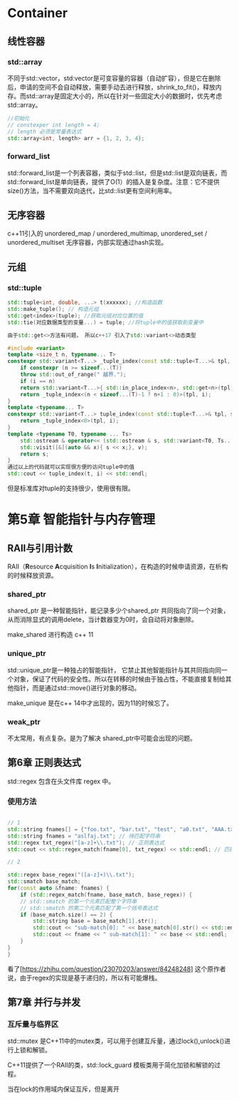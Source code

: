 # Container
## 线性容器
### std::array
不同于std::vector，std:vector是可变容量的容器（自动扩容），但是它在删除后，申请的空间不会自动释放，需要手动去进行释放，shrink_to_fit()，释放内存。而std::array是固定大小的，所以在针对一些固定大小的数据时，优先考虑std::array。
```cpp
//初始化
// constexper int length = 4;
// length 必须是常量表达式
std::array<int, length> arr = {1, 2, 3, 4};
```
### forward_list
std::forward_list是一个列表容器，类似于std::list，但是std::list是双向链表，而std::forward_list是单向链表，提供了O(1）的插入是复杂度。注意：它不提供size()方法，当不需要双向迭代，比std::list更有空间利用率。
## 无序容器

c++11引入的 unordered_map / unordered_multimap, unordered_set / unordered_multiset 无序容器，内部实现通过hash实现。
## 元组
### std::tuple
```cpp
std::tuple<int, double, ...> t(xxxxxx); //构造函数
std::make_tuple(); // 构造元组
std::get<index>(tuple); //获取元组对应位置的值
std::tie(对应数据类型的变量...) = tuple; //将tuple中的值获取到变量中

由于std::get<>方法有问题， 所以c++17 引入了std::variant<>动态类型

#include <variant>
template <size_t n, typename... T>
constexpr std::variant<T...> _tuple_index(const std::tuple<T...>& tpl, size_t i) {
	if constexpr (n >= sizeof...(T))
	throw std::out_of_range(" 越界.");
	if (i == n)
	return std::variant<T...>{ std::in_place_index<n>, std::get<n>(tpl) };
	return _tuple_index<(n < sizeof...(T)-1 ? n+1 : 0)>(tpl, i);
}
template <typename... T>
constexpr std::variant<T...> tuple_index(const std::tuple<T...>& tpl, size_t i) {
	return _tuple_index<0>(tpl, i);
}
template <typename T0, typename ... Ts>
	std::ostream & operator<< (std::ostream & s, std::variant<T0, Ts...> const & v) {
	std::visit([&](auto && x){ s << x;}, v);
	return s;
}
通过以上的代码就可以实现很方便的访问tuple中的值
std::cout << tuple_index(t, i) << std::endl;

```

但是标准库对tuple的支持很少，使用很有限。


# 第5章  智能指针与内存管理
## RAII与引用计数

RAII（**R**esource **A**cquisition **I**s **I**nitialization），在构造的时候申请资源，在析构的时候释放资源。

### shared_ptr

shared_ptr 是一种智能指针，能记录多少个shared_ptr 共同指向了同一个对象，从而消除显式的调用delete，当计数器变为0时，会自动将对象删除。

make_shared 进行构造 c++ 11
### unique_ptr

std::unique_ptr是一种独占的智能指针， 它禁止其他智能指针与其共同指向同一个对象，保证了代码的安全性。所以在转移的时候由于独占性，不能直接复制给其他指针，而是通过std::move()进行对象的移动。

make_unique 是在c++ 14中才出现的，因为11的时候忘了。

### weak_ptr 
不太常用，有点复杂。是为了解决 shared_ptr中可能会出现的问题。

## 第6章 正则表达式

std::regex 包含在头文件库 regex 中。

### 使用方法

```cpp

// 1
std::string fnames[] = {"foo.txt", "bar.txt", "test", "a0.txt", "AAA.txt"};
std::string fnames = "aslfaj.txt"; // 待匹配字符串
std::regex txt_regex("[a-z]+\\.txt"); // 正则表达式
std::cout << std::regex_match(fname[0], txt_regex) << std::endl; // 匹配结果

// 2

std::regex base_regex("([a-z]+)\\.txt");
std::smatch base_match;
for(const auto &fname: fnames) {
	if (std::regex_match(fname, base_match, base_regex)) {
	// std::smatch 的第一个元素匹配整个字符串
	// std::smatch 的第二个元素匹配了第一个括号表达式
	if (base_match.size() == 2) {
		std::string base = base_match[1].str();
		std::cout << "sub-match[0]: " << base_match[0].str() << std::endl;
		std::cout << fname << " sub-match[1]: " << base << std::endl;
	}
}
}
```
看了[https://zhihu.com/question/23070203/answer/84248248] 这个原作者说，由于regex的实现是基于递归的，所以有可能爆栈。


## 第7章 并行与并发

### 互斥量与临界区

std::mutex 是C++11中的mutex类，可以用于创建互斥量，通过lock(),unlock()进行上锁和解锁。

C++11提供了一个RAII的类，std::lock_guard 模板类用于简化加锁和解锁的过程。

当在lock的作用域内保证互斥，但是离开